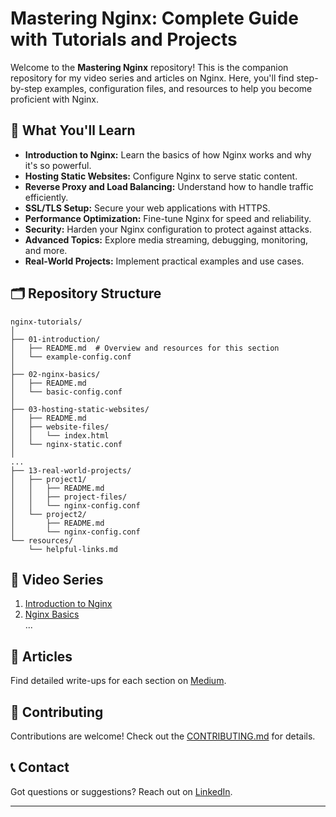 # Mastering Nginx: Complete Guide with Tutorials and Projects

Welcome to the **Mastering Nginx** repository! This is the companion repository for my video series and articles on Nginx. Here, you'll find step-by-step examples, configuration files, and resources to help you become proficient with Nginx.

## 🚀 What You'll Learn
- **Introduction to Nginx:** Learn the basics of how Nginx works and why it's so powerful.
- **Hosting Static Websites:** Configure Nginx to serve static content.
- **Reverse Proxy and Load Balancing:** Understand how to handle traffic efficiently.
- **SSL/TLS Setup:** Secure your web applications with HTTPS.
- **Performance Optimization:** Fine-tune Nginx for speed and reliability.
- **Security:** Harden your Nginx configuration to protect against attacks.
- **Advanced Topics:** Explore media streaming, debugging, monitoring, and more.
- **Real-World Projects:** Implement practical examples and use cases.

## 🗂️ Repository Structure

```
nginx-tutorials/  
│  
├── 01-introduction/  
│   ├── README.md  # Overview and resources for this section  
│   └── example-config.conf  
│  
├── 02-nginx-basics/  
│   ├── README.md  
│   └── basic-config.conf  
│  
├── 03-hosting-static-websites/  
│   ├── README.md  
│   ├── website-files/  
│   │   └── index.html  
│   └── nginx-static.conf  
│  
...  
├── 13-real-world-projects/  
│   ├── project1/  
│   │   ├── README.md  
│   │   ├── project-files/  
│   │   └── nginx-config.conf  
│   └── project2/  
│       ├── README.md  
│       └── nginx-config.conf  
└── resources/  
    └── helpful-links.md  
```

## 🎥 Video Series
1. [Introduction to Nginx](https://youtube.com/...)  
2. [Nginx Basics](https://youtube.com/...)  
...

## 📖 Articles
Find detailed write-ups for each section on [Medium](https://medium.com/@your-profile).

## 🤝 Contributing
Contributions are welcome! Check out the [CONTRIBUTING.md](./CONTRIBUTING.md) for details.

## 📞 Contact
Got questions or suggestions? Reach out on [LinkedIn](https://linkedin.com/in/your-profile).

---

